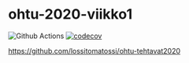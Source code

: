# ohtu-2020-viikko1
![Github Actions](https://github.com/lossitomatossi/ohtu-2020-viikko1/workflows/Java%20CI%20with%20Gradle/badge.svg)
[![codecov](https://codecov.io/gh/lossitomatossi/ohtu-2020-viikko1/branch/main/graph/badge.svg?token=K7LZNE5SLX)](undefined)

https://github.com/lossitomatossi/ohtu-tehtavat2020
